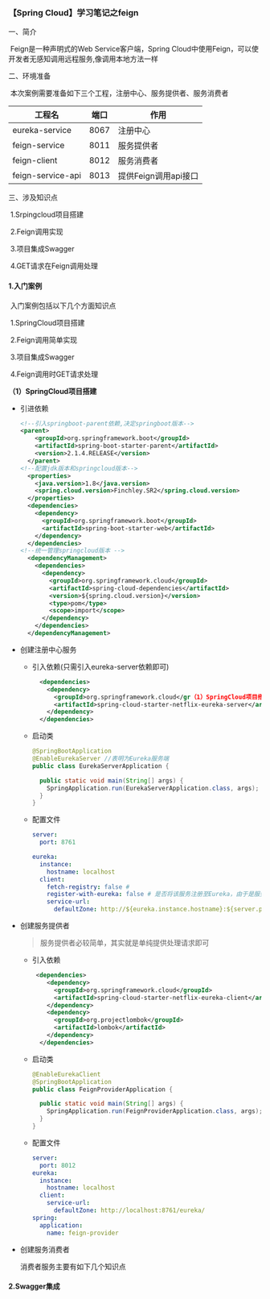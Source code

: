 ### 【Spring Cloud】学习笔记之feign

一、简介

​	Feign是一种声明式的Web Service客户端，Spring Cloud中使用Feign，可以使开发者无感知调用远程服务,像调用本地方法一样

二、环境准备 

​	本次案例需要准备如下三个工程，注册中心、服务提供者、服务消费者

| 工程名            | 端口 | 作用                 |
| ----------------- | ---- | -------------------- |
| eureka-service    | 8067 | 注册中心             |
| feign-service     | 8011 | 服务提供者           |
| feign-client      | 8012 | 服务消费者           |
| feign-service-api | 8013 | 提供Feign调用api接口 |

三、涉及知识点

​	1.Srpingcloud项目搭建

​	2.Feign调用实现

​	3.项目集成Swagger

​	4.GET请求在Feign调用处理

#### 1.入门案例

​	入门案例包括以下几个方面知识点

​	1.SpringCloud项目搭建

​	2.Feign调用简单实现

​	3.项目集成Swagger

​	4.Feign调用时GET请求处理

**（1）SpringCloud项目搭建**

- 引进依赖

  ```xml
  <!--引入springboot-parent依赖,决定springboot版本-->
  <parent>
      <groupId>org.springframework.boot</groupId>
      <artifactId>spring-boot-starter-parent</artifactId>
      <version>2.1.4.RELEASE</version>
    </parent>
  <!--配置jdk版本和springcloud版本-->
    <properties>
      <java.version>1.8</java.version>
      <spring.cloud.version>Finchley.SR2</spring.cloud.version>
    </properties>
    <dependencies>
      <dependency>
        <groupId>org.springframework.boot</groupId>
        <artifactId>spring-boot-starter-web</artifactId>
      </dependency>
    </dependencies>
  <!--统一管理springcloud版本 -->
    <dependencyManagement>
      <dependencies>
        <dependency>
          <groupId>org.springframework.cloud</groupId>
          <artifactId>spring-cloud-dependencies</artifactId>
          <version>${spring.cloud.version}</version>
          <type>pom</type>
          <scope>import</scope>
        </dependency>
      </dependencies>
    </dependencyManagement>
  ```

  

- 创建注册中心服务

  - 引入依赖(只需引入eureka-server依赖即可)

    ```xml
      <dependencies>
        <dependency>
          <groupId>org.springframework.cloud</gr（1）SpringCloud项目搭建oupId>
          <artifactId>spring-cloud-starter-netflix-eureka-server</artifactId>
        </dependency>
      </dependencies>
    ```

    

  - 启动类

    ```java
    @SpringBootApplication
    @EnableEurekaServer //表明为Eureka服务端
    public class EurekaServerApplication {
    
      public static void main(String[] args) {
        SpringApplication.run(EurekaServerApplication.class, args);
      }
    }
    ```

    

  - 配置文件

    ```yml
    server:
      port: 8761
    
    eureka:
      instance:
        hostname: localhost
      client:
        fetch-registry: false # 
        register-with-eureka: false # 是否将该服务注册至Eureka，由于是服务端，故不注册
        service-url:
          defaultZone: http://${eureka.instance.hostname}:${server.port}/eureka/
    ```

    

- 创建服务提供者

  > 服务提供者必较简单，其实就是单纯提供处理请求即可

  - 引入依赖

    ```xml
     <dependencies>
        <dependency>
          <groupId>org.springframework.cloud</groupId>
          <artifactId>spring-cloud-starter-netflix-eureka-client</artifactId>
        </dependency>
        <dependency>
          <groupId>org.projectlombok</groupId>
          <artifactId>lombok</artifactId>
        </dependency>
      </dependencies>
    ```

  - 启动类

    ```java
    @EnableEurekaClient
    @SpringBootApplication
    public class FeignProviderApplication {
    
      public static void main(String[] args) {
        SpringApplication.run(FeignProviderApplication.class, args);
      }
    }
    ```

  - 配置文件 

    ```yml
    server:
      port: 8012
    eureka:
      instance:
        hostname: localhost
      client:
        service-url:
          defaultZone: http://localhost:8761/eureka/
    spring:
      application:
        name: feign-provider
    ```

    

- 创建服务消费者

  消费者服务主要有如下几个知识点

  

#### 2.Swagger集成

